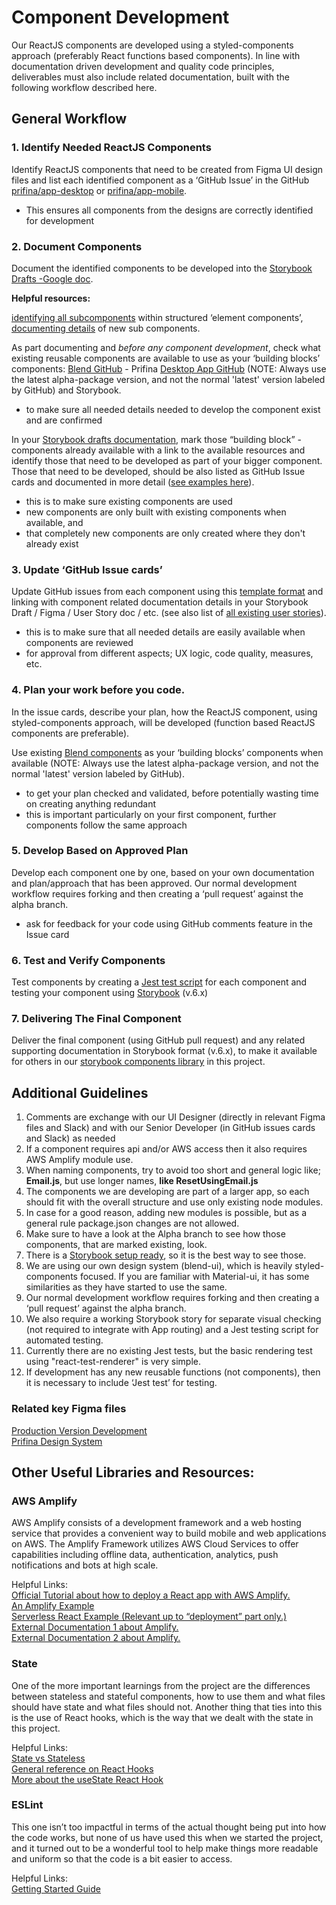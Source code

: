 # Component Development 

Our ReactJS components are developed using a styled-components approach (preferably React functions based components). In line with documentation driven development  and quality code principles, deliverables must also include related documentation, built with the following workflow described here.

## General Workflow

### 1. Identify Needed ReactJS Components

Identify ReactJS components that need to be created from Figma UI design files and list each identified component as a ‘GitHub Issue’ in the GitHub [prifina/app-desktop](https://github.com/prifina/app-desktop/issues) or [prifina/app-mobile](https://github.com/prifina/app-mobile/issues).

- This ensures all components from the designs are correctly identified for development

### 2. Document Components 

Document the identified components to be developed into the [Storybook Drafts -Google doc](https://docs.google.com/document/d/1LYFpVsRkH5VCHaCqYnYTzr0swspxngJaQov4qQTbYOg/).

**Helpful resources:**

[identifying all subcomponents](https://docs.google.com/document/d/1tOnoPfJnDeApFf7o3Ft9JqnkJ5XQoZX_pREF4tDKHZ0) within structured ‘element components’,  
[documenting details](https://docs.google.com/document/d/1uzejSPLOeernm37qCjD2fZCVfdZhwb41g0dLuj4H7Pc/edit#heading=h.a1io7k8my0x) of new sub components. 

As part documenting and *before any component development*, check what existing reusable components are available to use as 
your ‘building blocks’ components: [Blend GitHub](https://github.com/prifina/blend-ui) - Prifina [Desktop App GitHub](https://github.com/prifina/app-desktop) 
(NOTE: Always use the latest alpha-package version, and not the normal 'latest' version labeled by GitHub) and Storybook.

- to make sure all needed details needed to develop the component exist and are confirmed 

In your [Storybook drafts documentation](https://docs.google.com/document/d/1LYFpVsRkH5VCHaCqYnYTzr0swspxngJaQov4qQTbYOg/edit), mark 
those “building block” -components already available with a link to the available resources and identify those that need to be 
developed as part of your bigger component. Those that need to be developed, should be also listed as GitHub Issue cards and 
documented in more detail ([see examples here](https://docs.google.com/document/d/1uzejSPLOeernm37qCjD2fZCVfdZhwb41g0dLuj4H7Pc/edit#heading=h.a1io7k8my0x)). 

- this is to make sure existing components are used
- new components are only built with  existing components when available, and 
- that completely new components are only created where they don't already exist

### 3. Update ‘GitHub Issue cards’ 

Update GitHub issues from each component using this [template format](https://github.com/prifina/app-desktop/issues/4) and linking 
with component related documentation details in your Storybook Draft / Figma / User Story doc / etc. 
(see also list of [all existing user stories](https://docs.google.com/spreadsheets/d/1E8XyNz5RXIZL3xlbmVwIy8VpQuJbd1tWXlLxQbFom2s/edit#gid=822828220)). 
  
- this is to make sure that all needed details are easily available when components are reviewed
- for approval from different aspects; UX logic, code quality, measures, etc.

### 4. Plan your work before you code. 

In the issue cards, describe your plan, how the ReactJS component, using styled-components approach, will be developed (function based ReactJS components are preferable). 

Use existing [Blend components](https://github.com/prifina/blend-ui) as your ‘building blocks’ components when available (NOTE: Always use the latest alpha-package version, and not the normal 'latest' version labeled by GitHub).
  
- to get your plan checked and validated, before potentially wasting time on creating anything redundant
- this is important particularly on your first component, further components follow the same approach

### 5. Develop Based on Approved Plan 

Develop each component one by one, based on your own documentation and plan/approach that has been approved. Our normal development workflow requires forking and then creating a ‘pull request’ against the alpha branch. 
  
- ask for feedback for your code using GitHub comments feature in the Issue card

### 6. Test and Verify Components 

Test components by creating a [Jest test script](https://jestjs.io/) for each component and testing your component using [Storybook](https://storybook.js.org/) (v.6.x)

### 7. Delivering The Final Component

Deliver the final component (using GitHub pull request) and any related supporting documentation in Storybook format (v.6.x), to make it available for others in our [storybook components library](http://alpha.app-storybook.prifina.com/) in this project.

## Additional Guidelines

1. Comments are exchange with our UI Designer (directly in relevant Figma files and Slack) and with our Senior 
Developer (in GitHub issues cards and Slack) as needed
2. If a component requires api and/or AWS access then it also requires AWS Amplify module use.
3. When naming components, try to avoid too short and general logic like; **Email.js**, but use longer names, **like ResetUsingEmail.js**
4. The components we are developing are part of a larger app, so each should fit with the overall structure and use only existing node modules. 
4. In case for a good reason, adding new modules is possible, but as a general rule package.json changes are not allowed.
5. Make sure to have a look at the Alpha branch to see how those components, that are marked existing, look.
6. There is a [Storybook setup ready](http://alpha.app-storybook.prifina.com/), so it is the best way to see those.
7. We are using our own design system (blend-ui), which is heavily styled-components focused. If you are familiar with Material-ui, it has some 
similarities as they have started to use the same.
8. Our normal development workflow requires forking and then creating a ‘pull request’ against the alpha branch. 
9. We also require a working Storybook story for separate visual checking (not required to integrate with App routing) and a Jest testing script for automated testing. 
10. Currently there are no existing Jest tests, but the basic rendering test using "react-test-renderer" is very simple.
11. If development has any new reusable functions (not components), then it is necessary to include ‘Jest test’ for testing.

### Related key Figma files
[Production Version Development](https://www.figma.com/file/fS9gcgUb0KShgtZ3XIYQqY/Production-Version-Software-Development?node-id=869%3A0)<br>
[Prifina Design System](https://www.figma.com/file/5cw0xlj4KOFFanIn564pds/Prifina-Design-System?node-id=45%3A0)

## Other Useful Libraries and Resources:

### AWS Amplify
AWS Amplify consists of a development framework and a web hosting service that provides a convenient way to build mobile and web applications on AWS. 
The Amplify Framework utilizes AWS Cloud Services to offer capabilities including offline data, authentication, analytics, push notifications and bots at high scale.

Helpful Links:<br>
[Official Tutorial about how to deploy a React app with AWS Amplify.](https://aws.amazon.com/cn/getting-started/hands-on/build-react-app-amplify-graphql/)<br>
[An Amplify Example](https://amplify-workshop.go-aws.com/)<br>
[Serverless React Example (Relevant up to “deployment” part only.)](https://serverless-stack.com/#table-of-contents)<br>
[External Documentation 1 about Amplify.](https://docs.amplify.aws/lib/auth/getting-started/q/platform/js#option-1-use-pre-built-ui-components)<br>
[External Documentation 2 about Amplify.](https://docs.amplify.aws/lib/graphqlapi/getting-started/q/platform/js)

### State
One of the more important learnings from the project are the differences between stateless and stateful components, how 
to use them and what files should have state and what files should not. Another thing that ties into this is the use of 
React hooks, which is the way that we dealt with the state in this project.

Helpful Links:<br>
[State vs Stateless](https://programmingwithmosh.com/javascript/stateful-stateless-components-react/)<br>
[General reference on React Hooks](https://reactjs.org/docs/hooks-reference.html)<br>
[More about the useState React Hook](https://reactjs.org/docs/hooks-state.html)

### ESLint
This one isn’t too impactful in terms of the actual thought being put into how the code works, but none of us have used this when we 
started the project, and it turned out to be a wonderful tool to help make things more readable and uniform so that the code is a bit easier to access.<br>

Helpful Links:<br>
[Getting Started Guide](https://eslint.org/docs/user-guide/getting-started)
